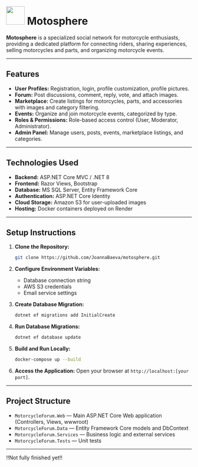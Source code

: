 # <img src="https://github.com/user-attachments/assets/73d90776-06ab-4f03-a260-c4d92b603279" width="50px" /> Motosphere 


**Motosphere** is a specialized social network for motorcycle enthusiasts, providing a dedicated platform for connecting riders, sharing experiences, selling motorcycles and parts, and organizing motorcycle events.

---

## Features

- **User Profiles:** Registration, login, profile customization, profile pictures.
- **Forum:** Post discussions, comment, reply, vote, and attach images.
- **Marketplace:** Create listings for motorcycles, parts, and accessories with images and category filtering.
- **Events:** Organize and join motorcycle events, categorized by type.
- **Roles & Permissions:** Role-based access control (User, Moderator, Administrator).
- **Admin Panel:** Manage users, posts, events, marketplace listings, and categories.

---

## Technologies Used

- **Backend:** ASP.NET Core MVC / .NET 8
- **Frontend:** Razor Views, Bootstrap
- **Database:** MS SQL Server, Entity Framework Core
- **Authentication:** ASP.NET Core Identity
- **Cloud Storage:** Amazon S3 for user-uploaded images
- **Hosting:** Docker containers deployed on Render

---

## Setup Instructions

1. **Clone the Repository:**
   ```bash
   git clone https://github.com/JoannaBaeva/motosphere.git
   ```

2. **Configure Environment Variables:**
   - Database connection string
   - AWS S3 credentials
   - Email service settings

3. **Create Database Migration:**
   ```bash
   dotnet ef migrations add InitialCreate
   ```

4. **Run Database Migrations:**
   ```bash
   dotnet ef database update
   ```

5. **Build and Run Locally:**
   ```bash
   docker-compose up --build
   ```

6. **Access the Application:**
   Open your browser at `http://localhost:[your port]`.

---

## Project Structure

- `MotorcycleForum.Web` — Main ASP.NET Core Web application (Controllers, Views, wwwroot)
- `MotorcycleForum.Data` — Entity Framework Core models and DbContext
- `MotorcycleForum.Services` — Business logic and external services
- `MotorcycleForum.Tests` — Unit tests

---

‼️Not fully finished yet‼️